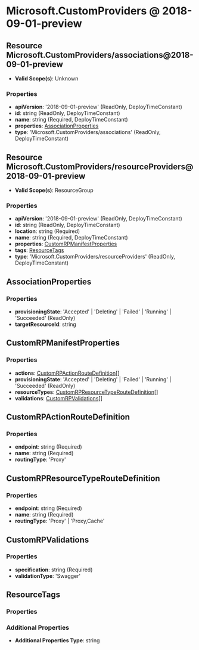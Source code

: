 # Microsoft.CustomProviders @ 2018-09-01-preview

## Resource Microsoft.CustomProviders/associations@2018-09-01-preview
* **Valid Scope(s)**: Unknown
### Properties
* **apiVersion**: '2018-09-01-preview' (ReadOnly, DeployTimeConstant)
* **id**: string (ReadOnly, DeployTimeConstant)
* **name**: string (Required, DeployTimeConstant)
* **properties**: [AssociationProperties](#associationproperties)
* **type**: 'Microsoft.CustomProviders/associations' (ReadOnly, DeployTimeConstant)

## Resource Microsoft.CustomProviders/resourceProviders@2018-09-01-preview
* **Valid Scope(s)**: ResourceGroup
### Properties
* **apiVersion**: '2018-09-01-preview' (ReadOnly, DeployTimeConstant)
* **id**: string (ReadOnly, DeployTimeConstant)
* **location**: string (Required)
* **name**: string (Required, DeployTimeConstant)
* **properties**: [CustomRPManifestProperties](#customrpmanifestproperties)
* **tags**: [ResourceTags](#resourcetags)
* **type**: 'Microsoft.CustomProviders/resourceProviders' (ReadOnly, DeployTimeConstant)

## AssociationProperties
### Properties
* **provisioningState**: 'Accepted' | 'Deleting' | 'Failed' | 'Running' | 'Succeeded' (ReadOnly)
* **targetResourceId**: string

## CustomRPManifestProperties
### Properties
* **actions**: [CustomRPActionRouteDefinition](#customrpactionroutedefinition)[]
* **provisioningState**: 'Accepted' | 'Deleting' | 'Failed' | 'Running' | 'Succeeded' (ReadOnly)
* **resourceTypes**: [CustomRPResourceTypeRouteDefinition](#customrpresourcetyperoutedefinition)[]
* **validations**: [CustomRPValidations](#customrpvalidations)[]

## CustomRPActionRouteDefinition
### Properties
* **endpoint**: string (Required)
* **name**: string (Required)
* **routingType**: 'Proxy'

## CustomRPResourceTypeRouteDefinition
### Properties
* **endpoint**: string (Required)
* **name**: string (Required)
* **routingType**: 'Proxy' | 'Proxy,Cache'

## CustomRPValidations
### Properties
* **specification**: string (Required)
* **validationType**: 'Swagger'

## ResourceTags
### Properties
### Additional Properties
* **Additional Properties Type**: string

